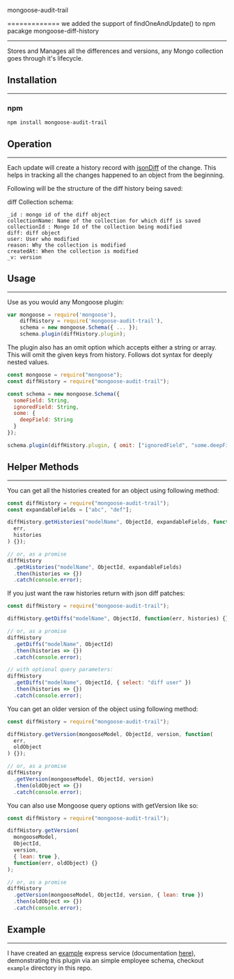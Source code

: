 mongoose-audit-trail

=============
we added the support of findOneAndUpdate() to npm pacakge mongoose-diff-history

---

Stores and Manages all the differences and versions, any Mongo collection goes through it's lifecycle.

## Installation

---

### npm

```sh
npm install mongoose-audit-trail
```

## Operation

---

Each update will create a history record with [jsonDiff](https://github.com/benjamine/jsondiffpatch) of the change. This helps in tracking all the changes happened to an object from the beginning.

Following will be the structure of the diff history being saved:

diff Collection schema:

```
_id : mongo id of the diff object
collectionName: Name of the collection for which diff is saved
collectionId : Mongo Id of the collection being modified
diff: diff object
user: User who modified
reason: Why the collection is modified
createdAt: When the collection is modified
_v: version
```

## Usage

---

Use as you would any Mongoose plugin:

```js
var mongoose = require('mongoose'),
    diffHistory = require('mongoose-audit-trail'),
    schema = new mongoose.Schema({ ... });
    schema.plugin(diffHistory.plugin);
```

The plugin also has an omit option which accepts either a string or array. This will omit the given
keys from history. Follows dot syntax for deeply nested values.

```js
const mongoose = require("mongoose");
const diffHistory = require("mongoose-audit-trail");

const schema = new mongoose.Schema({
  someField: String,
  ignoredField: String,
  some: {
    deepField: String
  }
});

schema.plugin(diffHistory.plugin, { omit: ["ignoredField", "some.deepField"] });
```

## Helper Methods

---

You can get all the histories created for an object using following method:

```js
const diffHistory = require("mongoose-audit-trail");
const expandableFields = ["abc", "def"];

diffHistory.getHistories("modelName", ObjectId, expandableFields, function(
  err,
  histories
) {});

// or, as a promise
diffHistory
  .getHistories("modelName", ObjectId, expandableFields)
  .then(histories => {})
  .catch(console.error);
```

If you just want the raw histories return with json diff patches:

```js
const diffHistory = require("mongoose-audit-trail");

diffHistory.getDiffs("modelName", ObjectId, function(err, histories) {});

// or, as a promise
diffHistory
  .getDiffs("modelName", ObjectId)
  .then(histories => {})
  .catch(console.error);

// with optional query parameters:
diffHistory
  .getDiffs("modelName", ObjectId, { select: "diff user" })
  .then(histories => {})
  .catch(console.error);
```

You can get an older version of the object using following method:

```js
const diffHistory = require("mongoose-audit-trail");

diffHistory.getVersion(mongooseModel, ObjectId, version, function(
  err,
  oldObject
) {});

// or, as a promise
diffHistory
  .getVersion(mongooseModel, ObjectId, version)
  .then(oldObject => {})
  .catch(console.error);
```

You can also use Mongoose query options with getVersion like so:

```js
const diffHistory = require("mongoose-audit-trail");

diffHistory.getVersion(
  mongooseModel,
  ObjectId,
  version,
  { lean: true },
  function(err, oldObject) {}
);

// or, as a promise
diffHistory
  .getVersion(mongooseModel, ObjectId, version, { lean: true })
  .then(oldObject => {})
  .catch(console.error);
```

## Example

---

I have created an [example](https://github.com/mimani/mongoose-diff-history/tree/master/example) express service (documentation [here](https://github.com/mimani/mongoose-diff-history/blob/master/example/README.md)), demonstrating this plugin via an simple employee schema, checkout `example` directory in this repo.
